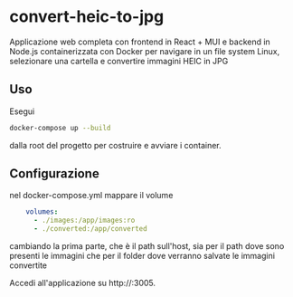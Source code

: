 # convert-heic-to-jpg

Applicazione web completa con frontend in React + MUI e backend in Node.js containerizzata con Docker per navigare in un file system Linux, selezionare una cartella e convertire immagini HEIC in JPG

## Uso

Esegui 
```bash
docker-compose up --build
```
dalla root del progetto per costruire e avviare i container.

## Configurazione

nel docker-compose.yml mappare il volume

```yaml
    volumes:
      - ./images:/app/images:ro
      - ./converted:/app/converted
```

cambiando la prima parte, che è il path sull'host, sia per il path dove sono presenti le immagini che per il folder dove verranno salvate le immagini convertite

Accedi all'applicazione su http://<host>:3005.
